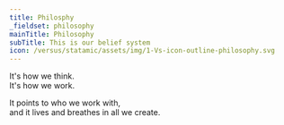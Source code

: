 ```yaml
---
title: Philosphy
_fieldset: philosophy
mainTitle: Philosophy
subTitle: This is our belief system
icon: /versus/statamic/assets/img/1-Vs-icon-outline-philosophy.svg
---
```

<p>
	  It's how we think.<br>
	  It's how we work.
</p>
<p>
	  It points to who we work with,<br>
	  and it lives and breathes in all we create.
</p>